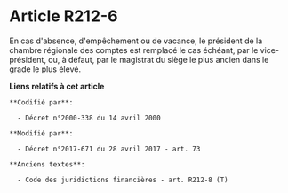 # Article R212-6

En cas d'absence, d'empêchement ou de vacance, le président de la chambre régionale des comptes est remplacé le cas échéant,
par le vice-président, ou, à défaut, par le magistrat du siège le plus ancien dans le grade le plus élevé.

**Liens relatifs à cet article**

	**Codifié par**:

	  - Décret n°2000-338 du 14 avril 2000

	**Modifié par**:

	  - Décret n°2017-671 du 28 avril 2017 - art. 73

	**Anciens textes**:

	  - Code des juridictions financières - art. R212-8 (T)
